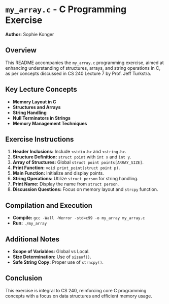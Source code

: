 
# `my_array.c` - C Programming Exercise
**Author:** Sophie Konger

## Overview
This README accompanies the `my_array.c` programming exercise, aimed at enhancing understanding of structures, arrays, and string operations in C, as per concepts discussed in CS 240 Lecture 7 by Prof. Jeff Turkstra.

## Key Lecture Concepts
- **Memory Layout in C**
- **Structures and Arrays**
- **String Handling**
- **Null Terminators in Strings**
- **Memory Management Techniques**

## Exercise Instructions
1. **Header Inclusions:** Include `<stdio.h>` and `<string.h>`.
2. **Structure Definition:** `struct point` with `int x` and `int y`.
3. **Array of Structures:** Global `struct point points[ARRAY_SIZE]`.
4. **Print Function:** `void print_point(struct point p)`.
5. **Main Function:** Initialize and display points.
6. **String Operations:** Utilize `struct person` for string handling.
7. **Print Name:** Display the name from `struct person`.
8. **Discussion Questions:** Focus on memory layout and `strcpy` function.

## Compilation and Execution
- **Compile:** `gcc -Wall -Werror -std=c99 -o my_array my_array.c`
- **Run:** `./my_array`

## Additional Notes
- **Scope of Variables:** Global vs Local.
- **Size Determination:** Use of `sizeof()`.
- **Safe String Copy:** Proper use of `strncpy()`.

## Conclusion
This exercise is integral to CS 240, reinforcing core C programming concepts with a focus on data structures and efficient memory usage.
